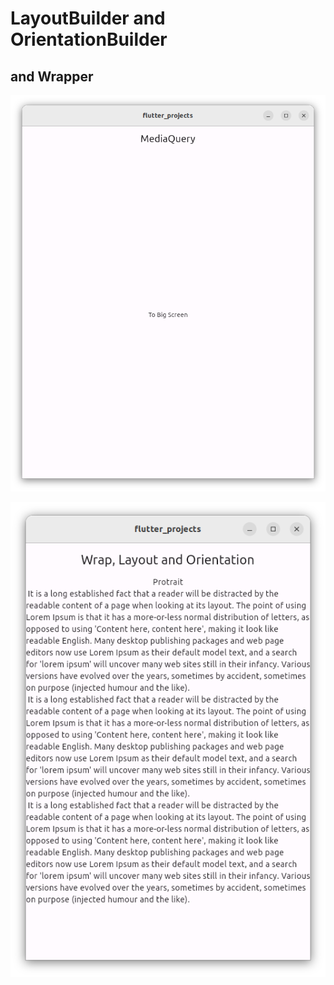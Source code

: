 # LayoutBuilder and OrientationBuilder
## and Wrapper
![Alt text](image.png)

![Alt text](image-1.png)